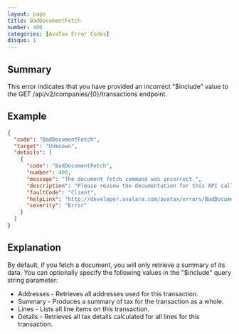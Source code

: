 ```yaml
---
layout: page
title: BadDocumentFetch
number: 400
categories: [AvaTax Error Codes]
disqus: 1
---
```


## Summary

This error indicates that you have provided an incorrect "$include" value to the GET /api/v2/companies/{0}/transactions endpoint.

## Example

```json
{
  "code": "BadDocumentFetch",
  "target": "Unknown",
  "details": [
    {
      "code": "BadDocumentFetch",
      "number": 400,
      "message": "The document fetch command was incorrect.",
      "description": "Please review the documentation for this API call.",
      "faultCode": "Client",
      "helpLink": "http://developer.avalara.com/avatax/errors/BadDocumentFetch",
      "severity": "Error"
    }
  ]
}
```

## Explanation

By default, if you fetch a document, you will only retrieve a summary of its data.  You can optionally specify the following values in the "$include" query string parameter:

<ul class="normal">
<li>Addresses - Retrieves all addresses used for this transaction.</li>
<li>Summary - Produces a summary of tax for the transaction as a whole.</li>
<li>Lines - Lists all line items on this transaction.</li>
<li>Details - Retrieves all tax details calculated for all lines for this transaction.</li>
</ul>
